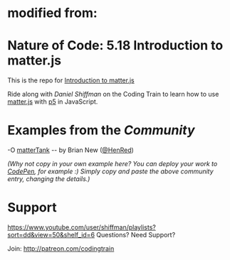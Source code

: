 # modified from:

# Nature of Code: 5.18 Introduction to matter.js

This is the repo for [Introduction to matter.js](https://www.youtube.com/watch?v=uITcoKpbQq4)

Ride along with *Daniel Shiffman* on the Coding Train to learn how to use [matter.js](http://brm.io/matter-js/index.html) with [p5](https://p5js.org) in JavaScript.

# Examples from the *Community*

-O [matterTank](http://codepen.io/RedHenDev/full/dvWZme/) -- by Brian New ([@HenRed](https://twitter.com/HenRed))

*(Why not copy in your own example here? You can deploy your work to [CodePen](http://codepen.io), for example :) Simply copy and paste the above community entry, changing the details.)*


# Support

https://www.youtube.com/user/shiffman/playlists?sort=dd&view=50&shelf_id=6
Questions? Need Support?

Join: http://patreon.com/codingtrain
